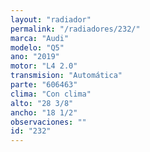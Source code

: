 ```yaml
---
layout: "radiador"
permalink: "/radiadores/232/"
marca: "Audi"
modelo: "Q5"
ano: "2019"
motor: "L4 2.0"
transmision: "Automática"
parte: "606463"
clima: "Con clima"
alto: "28 3/8"
ancho: "18 1/2"
observaciones: ""
id: "232"
---
```


